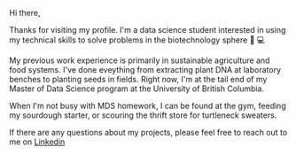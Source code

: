 
<!---
jasmineortega/jasmineortega is a ✨ special ✨ repository because its `README.md` (this file) appears on your GitHub profile.
You can click the Preview link to take a look at your changes.
--->
Hi there, 

Thanks for visiting my profile. I'm a data science student interested in using my technical skills to solve problems in the biotechnology sphere :seedling: :computer: 

My previous work experience is primarily in sustainable agriculture and food systems. I've done eveything from extracting plant DNA at laboratory benches to planting seeds in fields. Right now, I'm at the tail end of my Master of Data Science program at the University of British Columbia. 

When I'm not busy with MDS homework, I can be found at the gym, feeding my sourdough starter, or scouring the thrift store for turtleneck sweaters. 

If there are any questions about my projects, please feel free to reach out to me on [Linkedin](https://www.linkedin.com/in/jasmine-ortega/)
